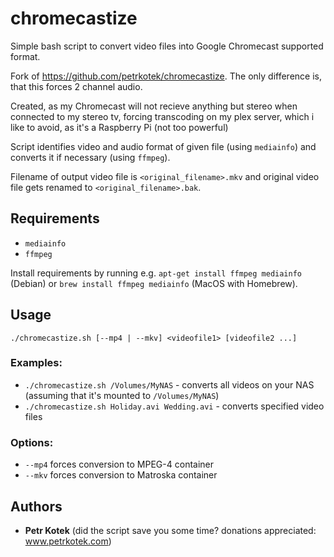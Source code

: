 chromecastize
=============
Simple bash script to convert video files into Google Chromecast supported format.

Fork of https://github.com/petrkotek/chromecastize. The only difference is, that this forces 2 channel audio.

Created, as my Chromecast will not recieve anything but stereo when connected to my stereo tv, forcing transcoding on my plex server, which i like to avoid, as it's a Raspberry Pi (not too powerful)

Script identifies video and audio format of given file (using `mediainfo`) and converts it if necessary (using `ffmpeg`).

Filename of output video file is `<original_filename>.mkv` and original video file gets renamed to `<original_filename>.bak`.

Requirements
------------
- `mediainfo`
- `ffmpeg`

Install requirements by running e.g. `apt-get install ffmpeg mediainfo` (Debian) or `brew install ffmpeg mediainfo` (MacOS with Homebrew).

Usage
-----
```
./chromecastize.sh [--mp4 | --mkv] <videofile1> [videofile2 ...]
```

### Examples:
- `./chromecastize.sh /Volumes/MyNAS` - converts all videos on your NAS (assuming that it's mounted to `/Volumes/MyNAS`)
- `./chromecastize.sh Holiday.avi Wedding.avi` - converts specified video files

### Options:
- `--mp4` forces conversion to MPEG-4 container
- `--mkv` forces conversion to Matroska container

Authors
-------
- **Petr Kotek** (did the script save you some time? donations appreciated: www.petrkotek.com)
